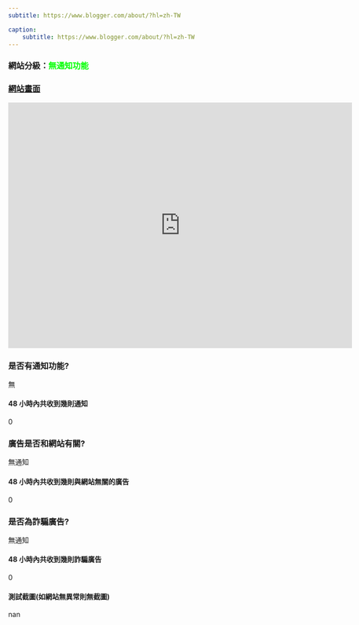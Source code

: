 ```yaml
---
subtitle: https://www.blogger.com/about/?hl=zh-TW

caption:
	subtitle: https://www.blogger.com/about/?hl=zh-TW
---
```


<h3>網站分級：<font color="#00FF00">無通知功能</font></h3>

### [網站畫面](https://www.blogger.com/about/?hl=zh-TW)
<embed src="https://web.archive.org/web/https://www.blogger.com/about/?hl=zh-TW" style="width:700px; height: 500px;">

### 是否有通知功能?
無

#### 48 小時內共收到幾則通知
0

### 廣告是否和網站有關?
無通知

#### 48 小時內共收到幾則與網站無關的廣告
0

### 是否為詐騙廣告?
無通知

#### 48 小時內共收到幾則詐騙廣告
0

#### 測試截圖(如網站無異常則無截圖)
nan

